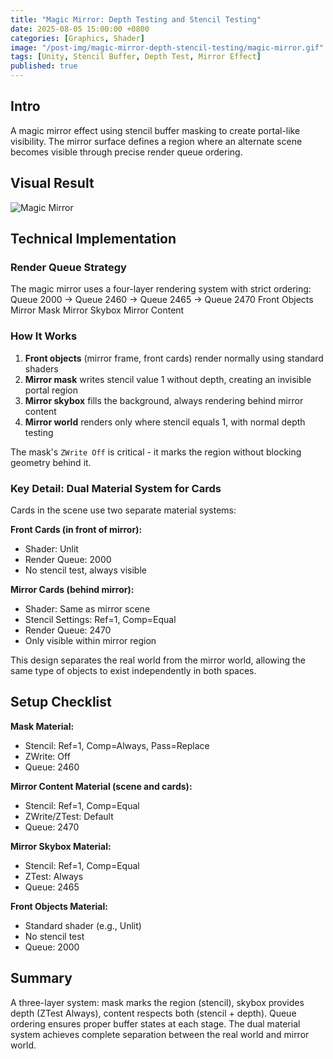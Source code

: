 ```yaml
---
title: "Magic Mirror: Depth Testing and Stencil Testing"
date: 2025-08-05 15:00:00 +0800
categories: [Graphics, Shader]
image: "/post-img/magic-mirror-depth-stencil-testing/magic-mirror.gif"
tags: [Unity, Stencil Buffer, Depth Test, Mirror Effect]
published: true
---
```


## Intro

A magic mirror effect using stencil buffer masking to create portal-like visibility. The mirror surface defines a region where an alternate scene becomes visible through precise render queue ordering.

## Visual Result

![Magic Mirror](/post-img/magic-mirror-depth-stencil-testing/magic-mirror.gif)

## Technical Implementation

### Render Queue Strategy

The magic mirror uses a four-layer rendering system with strict ordering:
Queue 2000 → Queue 2460 → Queue 2465 → Queue 2470
Front Objects  Mirror Mask  Mirror Skybox  Mirror Content

### How It Works

1. **Front objects** (mirror frame, front cards) render normally using standard shaders
2. **Mirror mask** writes stencil value 1 without depth, creating an invisible portal region
3. **Mirror skybox** fills the background, always rendering behind mirror content
4. **Mirror world** renders only where stencil equals 1, with normal depth testing

The mask's `ZWrite Off` is critical - it marks the region without blocking geometry behind it.

### Key Detail: Dual Material System for Cards

Cards in the scene use two separate material systems:

**Front Cards (in front of mirror):**
- Shader: Unlit
- Render Queue: 2000
- No stencil test, always visible

**Mirror Cards (behind mirror):**
- Shader: Same as mirror scene
- Stencil Settings: Ref=1, Comp=Equal
- Render Queue: 2470
- Only visible within mirror region

This design separates the real world from the mirror world, allowing the same type of objects to exist independently in both spaces.

## Setup Checklist

**Mask Material:**
- Stencil: Ref=1, Comp=Always, Pass=Replace
- ZWrite: Off
- Queue: 2460

**Mirror Content Material (scene and cards):**
- Stencil: Ref=1, Comp=Equal
- ZWrite/ZTest: Default
- Queue: 2470

**Mirror Skybox Material:**
- Stencil: Ref=1, Comp=Equal
- ZTest: Always
- Queue: 2465

**Front Objects Material:**
- Standard shader (e.g., Unlit)
- No stencil test
- Queue: 2000

## Summary

A three-layer system: mask marks the region (stencil), skybox provides depth (ZTest Always), content respects both (stencil + depth). Queue ordering ensures proper buffer states at each stage. The dual material system achieves complete separation between the real world and mirror world.





